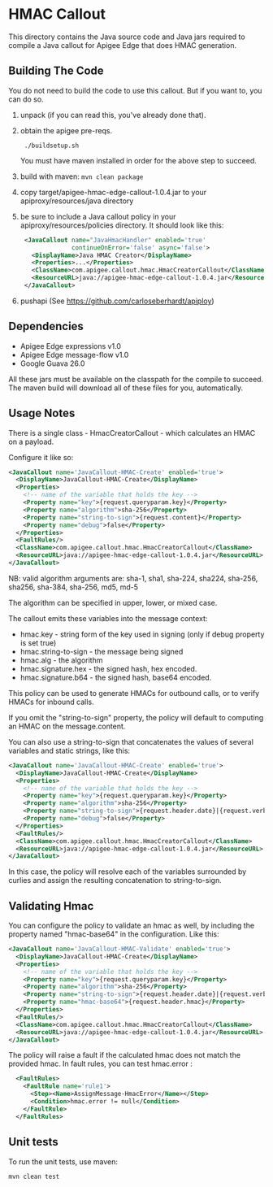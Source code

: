 # HMAC Callout

This directory contains the Java source code and Java jars required to
compile a Java callout for Apigee Edge that does HMAC generation.


## Building The Code

You do not need to build the code to use this callout. But if you want to, you can do so.

1. unpack (if you can read this, you've already done that).

2. obtain the apigee pre-reqs.
   ```
    ./buildsetup.sh
   ```

   You must have maven installed in order for the above step to succeed.

2. build with maven:  `mvn clean package`

3. copy target/apigee-hmac-edge-callout-1.0.4.jar to your apiproxy/resources/java directory

4. be sure to include a Java callout policy in your
   apiproxy/resources/policies directory. It should look like
   this:
   ```xml
    <JavaCallout name="JavaHmacHandler" enabled='true'
                 continueOnError='false' async='false'>
      <DisplayName>Java HMAC Creator</DisplayName>
      <Properties>...</Properties>
      <ClassName>com.apigee.callout.hmac.HmacCreatorCallout</ClassName>
      <ResourceURL>java://apigee-hmac-edge-callout-1.0.4.jar</ResourceURL>
    </JavaCallout>
   ```

5. pushapi (See https://github.com/carloseberhardt/apiploy)



## Dependencies

- Apigee Edge expressions v1.0
- Apigee Edge message-flow v1.0
- Google Guava 26.0

All these jars must be available on the classpath for the compile to
succeed.  The maven build will download all of these files for
you, automatically.


## Usage Notes

There is a single class - HmacCreatorCallout - which calculates an HMAC on a payload.

Configure it like so:

```xml
<JavaCallout name='JavaCallout-HMAC-Create' enabled='true'>
  <DisplayName>JavaCallout-HMAC-Create</DisplayName>
  <Properties>
    <!-- name of the variable that holds the key -->
    <Property name="key">{request.queryparam.key}</Property>
    <Property name="algorithm">sha-256</Property>
    <Property name="string-to-sign">{request.content}</Property>
    <Property name="debug">false</Property>
  </Properties>
  <FaultRules/>
  <ClassName>com.apigee.callout.hmac.HmacCreatorCallout</ClassName>
  <ResourceURL>java://apigee-hmac-edge-callout-1.0.4.jar</ResourceURL>
</JavaCallout>
```

NB: valid algorithm arguments are:
sha-1, sha1, sha-224, sha224, sha-256, sha256, sha-384, sha-256, md5, md-5

The algorithm can be specified in upper, lower, or mixed case.


The callout emits these variables into the message context:

- hmac.key - string form of the key used in signing (only if debug property is set true)
- hmac.string-to-sign - the message being signed
- hmac.alg - the algorithm
- hmac.signature.hex - the signed hash, hex encoded.
- hmac.signature.b64 - the signed hash, base64 encoded.

This policy can be used to generate HMACs for outbound calls, or to verify HMACs for inbound calls.

If you omit the "string-to-sign" property, the policy will default to computing an HMAC on the message.content.


You can also use a string-to-sign that concatenates the values of
several variables and static strings, like this:

```xml
<JavaCallout name='JavaCallout-HMAC-Create' enabled='true'>
  <DisplayName>JavaCallout-HMAC-Create</DisplayName>
  <Properties>
    <!-- name of the variable that holds the key -->
    <Property name="key">{request.queryparam.key}</Property>
    <Property name="algorithm">sha-256</Property>
    <Property name="string-to-sign">{request.header.date}|{request.verb}|{request.header.host}|{message.uri}</Property>
    <Property name="debug">false</Property>
  </Properties>
  <FaultRules/>
  <ClassName>com.apigee.callout.hmac.HmacCreatorCallout</ClassName>
  <ResourceURL>java://apigee-hmac-edge-callout-1.0.4.jar</ResourceURL>
</JavaCallout>
```

In this case, the policy will resolve each of the variables surrounded by curlies and assign the resulting concatenation to string-to-sign.


## Validating Hmac

You can configure the policy to validate an hmac as well, by including the property named "hmac-base64" in the configuration. Like this:

```xml
<JavaCallout name='JavaCallout-HMAC-Validate' enabled='true'>
  <DisplayName>JavaCallout-HMAC-Create</DisplayName>
  <Properties>
    <!-- name of the variable that holds the key -->
    <Property name="key">{request.queryparam.key}</Property>
    <Property name="algorithm">sha-256</Property>
    <Property name="string-to-sign">{request.header.date}|{request.verb}|{request.header.host}|{message.uri}</Property>
    <Property name="hmac-base64">{request.header.hmac}</Property>
  </Properties>
  <FaultRules/>
  <ClassName>com.apigee.callout.hmac.HmacCreatorCallout</ClassName>
  <ResourceURL>java://apigee-hmac-edge-callout-1.0.4.jar</ResourceURL>
</JavaCallout>
```

The policy will raise a fault if the calculated hmac does not match the
provided hmac.  In fault rules, you can test hmac.error :

```xml
  <FaultRules>
    <FaultRule name='rule1'>
      <Step><Name>AssignMessage-HmacError</Name></Step>
      <Condition>hmac.error != null</Condition>
    </FaultRule>
  </FaultRules>
```


## Unit tests

To run the unit tests, use maven:

```
mvn clean test
```


